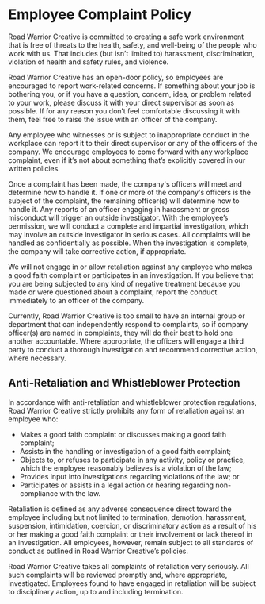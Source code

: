 # Employee Complaint Policy

Road Warrior Creative is committed to creating a safe work environment that is free of threats to the health, safety, and well-being of the people who work with us. That includes (but isn’t limited to) harassment, discrimination, violation of health and safety rules, and violence.

Road Warrior Creative has an open-door policy, so employees are encouraged to report work-related concerns. If something about your job is bothering you, or if you have a question, concern, idea, or problem related to your work, please discuss it with your direct supervisor as soon as possible. If for any reason you don’t feel comfortable discussing it with them, feel free to raise the issue with an officer of the company.

Any employee who witnesses or is subject to inappropriate conduct in the workplace can report it to their direct supervisor or any of the officers of the company. We encourage employees to come forward with any workplace complaint, even if it’s not about something that’s explicitly covered in our written policies.

Once a complaint has been made, the company's officers will meet and determine how to handle it. If one or more of the company's officers is the subject of the complaint, the remaining officer(s) will determine how to handle it. Any reports of an officer engaging in harassment or gross misconduct will trigger an outside investigator. With the employee’s permission, we will conduct a complete and impartial investigation, which may involve an outside investigator in serious cases. All complaints will be handled as confidentially as possible. When the investigation is complete, the company will take corrective action, if appropriate.

We will not engage in or allow retaliation against any employee who makes a good faith complaint or participates in an investigation. If you believe that you are being subjected to any kind of negative treatment because you made or were questioned about a complaint, report the conduct immediately to an officer of the company.

Currently, Road Warrior Creative is too small to have an internal group or department that can independently respond to complaints, so if company officer(s) are named in complaints, they will do their best to hold one another accountable. Where appropriate, the officers will engage a third party to conduct a thorough investigation and recommend corrective action, where necessary.

## Anti-Retaliation and Whistleblower Protection

In accordance with anti-retaliation and whistleblower protection regulations, Road Warrior Creative strictly prohibits any form of retaliation against an employee who:

* Makes a good faith complaint or discusses making a good faith complaint;
* Assists in the handling or investigation of a good faith complaint;
* Objects to, or refuses to participate in any activity, policy or practice, which the employee reasonably believes is a violation of the law;
* Provides input into investigations regarding violations of the law; or
* Participates or assists in a legal action or hearing regarding non-compliance with the law.
 
Retaliation is defined as any adverse consequence direct toward the employee including but not limited to termination, demotion, harassment, suspension, intimidation, coercion, or discriminatory action as a result of his or her making a good faith complaint or their involvement or lack thereof in an investigation.  All employees, however, remain subject to all standards of conduct as outlined in Road Warrior Creative’s policies.

Road Warrior Creative takes all complaints of retaliation very seriously.  All such complaints will be reviewed promptly and, where appropriate, investigated.  Employees found to have engaged in retaliation will be subject to disciplinary action, up to and including termination.

